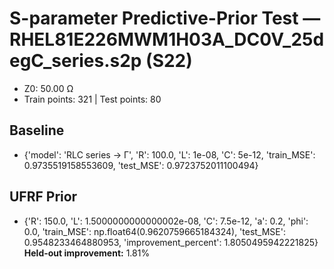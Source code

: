 # S-parameter Predictive-Prior Test — RHEL81E226MWM1H03A_DC0V_25degC_series.s2p (S22)
- Z0: 50.00 Ω
- Train points: 321  |  Test points: 80

## Baseline
- {'model': 'RLC series -> Γ', 'R': 100.0, 'L': 1e-08, 'C': 5e-12, 'train_MSE': 0.9735519158553609, 'test_MSE': 0.9723752011100494}

## UFRF Prior
- {'R': 150.0, 'L': 1.5000000000000002e-08, 'C': 7.5e-12, 'a': 0.2, 'phi': 0.0, 'train_MSE': np.float64(0.9620759665184324), 'test_MSE': 0.9548233464880953, 'improvement_percent': 1.8050495942221825}
**Held-out improvement:** 1.81%